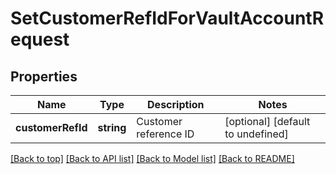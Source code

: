 # SetCustomerRefIdForVaultAccountRequest

## Properties

|Name | Type | Description | Notes|
|------------ | ------------- | ------------- | -------------|
|**customerRefId** | **string** | Customer reference ID | [optional] [default to undefined]|




[[Back to top]](#) [[Back to API list]](../../README.md#documentation-for-api-endpoints) [[Back to Model list]](../../README.md#documentation-for-models) [[Back to README]](../../README.md)
